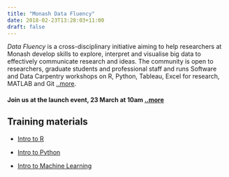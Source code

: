 ```yaml
---
title: "Monash Data Fluency"
date: 2018-02-23T13:28:03+11:00
draft: false
---
```

_Data Fluency_ is a cross-disciplinary initiative aiming to help researchers 
at Monash develop skills to explore, interpret and visualise big data to 
effectively communicate research and ideas. The community is open to 
researchers, graduate students and professional staff and runs 
Software and Data Carpentry workshops on R, Python, Tableau, Excel for 
research, MATLAB and Git [..more](/about/).

#### Join us at the launch event, 23 March at 10am [..more](/events/)

## Training materials

* [Intro to R](/intro_to_r/)

* [Intro to Python](/intro_to_python/)

* [Intro to Machine Learning](/intro_to_machine_learning/)
